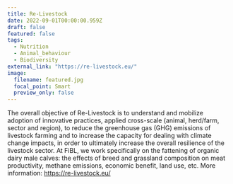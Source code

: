 ```yaml
---
title: Re-Livestock
date: 2022-09-01T00:00:00.959Z
draft: false
featured: false
tags:
  - Nutrition
  - Animal_behaviour
  - Biodiversity
external_link: "https://re-livestock.eu/"
image:
  filename: featured.jpg
  focal_point: Smart
  preview_only: false
---
```

The overall objective of Re-Livestock is to understand and mobilize adoption of innovative practices, applied cross-scale (animal, herd/farm, sector and region), to reduce the greenhouse gas (GHG) emissions of livestock farming and to increase the capacity for dealing with climate change impacts, in order to ultimately increase the overall resilience of the livestock sector. At FiBL, we work specifically on the fattening of organic dairy male calves: the effects of breed and grassland composition on meat productivity, methane emissions, economic benefit, land use, etc. More information: https://re-livestock.eu/ 

